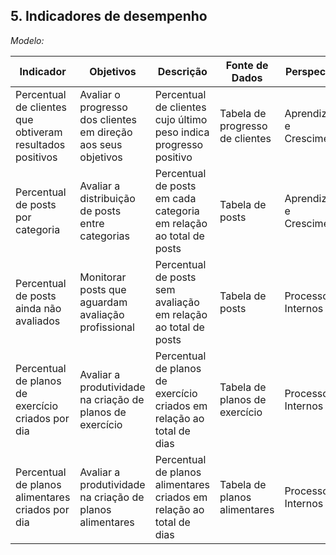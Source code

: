 ## 5. Indicadores de desempenho



_Modelo:_

| **Indicador** | **Objetivos** | **Descrição** | **Fonte de Dados** | **Perspectiva** |
| --- | --- | --- | --- | --- |
| Percentual de clientes que obtiveram resultados positivos | Avaliar o progresso dos clientes em direção aos seus objetivos | Percentual de clientes cujo último peso indica progresso positivo | Tabela de progresso de clientes | Aprendizado e Crescimento |
| Percentual de posts por categoria | Avaliar a distribuição de posts entre categorias | Percentual de posts em cada categoria em relação ao total de posts | Tabela de posts | Aprendizado e Crescimento |
| Percentual de posts ainda não avaliados | Monitorar posts que aguardam avaliação profissional | Percentual de posts sem avaliação em relação ao total de posts | Tabela de posts | Processos Internos |
| Percentual de planos de exercício criados por dia | Avaliar a produtividade na criação de planos de exercício | Percentual de planos de exercício criados em relação ao total de dias | Tabela de planos de exercício | Processos Internos |
| Percentual de planos alimentares criados por dia | Avaliar a produtividade na criação de planos alimentares | Percentual de planos alimentares criados em relação ao total de dias | Tabela de planos alimentares | Processos Internos |

